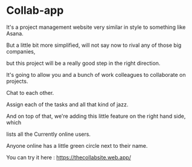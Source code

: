 # Collab-app

It's a project management website very similar in style to something like Asana.

But a little bit more simplified, will not say now to rival any of those big companies,

but this project will be a really good step in the right direction.

It's going to allow you and a bunch of work colleagues to collaborate on projects.

Chat to each other.

Assign each of the tasks and all that kind of jazz.

And on top of that, we're adding this little feature on the right hand side, which

lists all the Currently online users.

Anyone online has a little green circle next to their name.

You can try it here :
https://thecollabsite.web.app/
